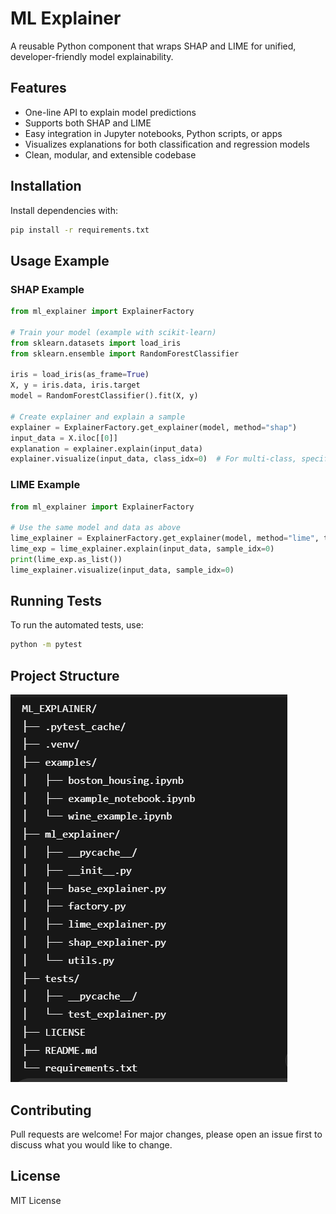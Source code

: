 # ML Explainer

A reusable Python component that wraps SHAP and LIME for unified, developer-friendly model explainability.

## Features

- One-line API to explain model predictions
- Supports both SHAP and LIME
- Easy integration in Jupyter notebooks, Python scripts, or apps
- Visualizes explanations for both classification and regression models
- Clean, modular, and extensible codebase

## Installation

Install dependencies with:

```bash
pip install -r requirements.txt
```

## Usage Example

### SHAP Example

```python
from ml_explainer import ExplainerFactory

# Train your model (example with scikit-learn)
from sklearn.datasets import load_iris
from sklearn.ensemble import RandomForestClassifier

iris = load_iris(as_frame=True)
X, y = iris.data, iris.target
model = RandomForestClassifier().fit(X, y)

# Create explainer and explain a sample
explainer = ExplainerFactory.get_explainer(model, method="shap")
input_data = X.iloc[[0]]
explanation = explainer.explain(input_data)
explainer.visualize(input_data, class_idx=0)  # For multi-class, specify class_idx
```

### LIME Example

```python
from ml_explainer import ExplainerFactory

# Use the same model and data as above
lime_explainer = ExplainerFactory.get_explainer(model, method="lime", training_data=X, mode="classification")
lime_exp = lime_explainer.explain(input_data, sample_idx=0)
print(lime_exp.as_list())
lime_explainer.visualize(input_data, sample_idx=0)
```

## Running Tests

To run the automated tests, use:

```bash
python -m pytest
```

## Project Structure
   ![Project Structure](project_structure.PNG)
## Contributing

Pull requests are welcome! For major changes, please open an issue first to discuss what you would like to change.

## License

MIT License

